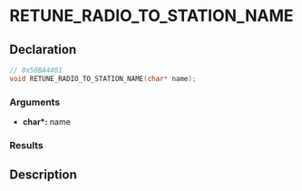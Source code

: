 # RETUNE_RADIO_TO_STATION_NAME

## Declaration
```cpp
// 0x58BA4401
void RETUNE_RADIO_TO_STATION_NAME(char* name);
```

### Arguments
- **char\*:** name

### Results

## Description
